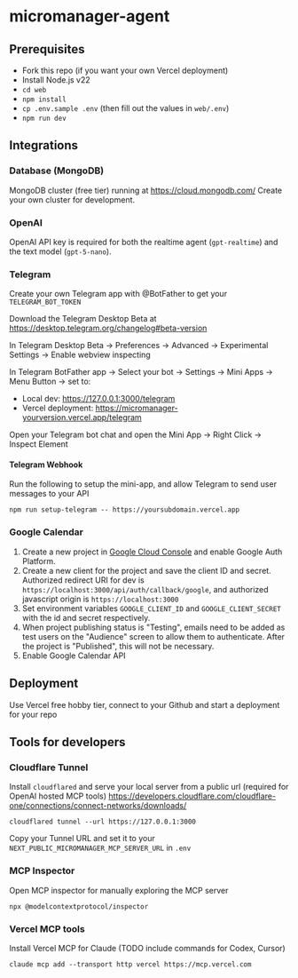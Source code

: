 # micromanager-agent

## Prerequisites

- Fork this repo (if you want your own Vercel deployment)
- Install Node.js v22
- `cd web`
- `npm install`
- `cp .env.sample .env` (then fill out the values in `web/.env`)
- `npm run dev`

## Integrations

### Database (MongoDB)

MongoDB cluster (free tier) running at https://cloud.mongodb.com/
Create your own cluster for development.

### OpenAI

OpenAI API key is required for both the realtime agent (`gpt-realtime`) and the text model (`gpt-5-nano`).

### Telegram

Create your own Telegram app with @BotFather to get your `TELEGRAM_BOT_TOKEN`

Download the Telegram Desktop Beta at https://desktop.telegram.org/changelog#beta-version

In Telegram Desktop Beta -> Preferences -> Advanced -> Experimental Settings -> Enable webview inspecting

In Telegram BotFather app -> Select your bot -> Settings -> Mini Apps -> Menu Button -> set to:

- Local dev: https://127.0.0.1:3000/telegram
- Vercel deployment: https://micromanager-yourversion.vercel.app/telegram

Open your Telegram bot chat and open the Mini App -> Right Click -> Inspect Element

#### Telegram Webhook

Run the following to setup the mini-app, and allow Telegram to send user messages to your API

```
npm run setup-telegram -- https://yoursubdomain.vercel.app
```

### Google Calendar

1. Create a new project in [Google Cloud Console](https://console.cloud.google.com/) and enable Google Auth Platform.
2. Create a new client for the project and save the client ID and secret. Authorized redirect URI for dev is `https://localhost:3000/api/auth/callback/google`, and authorized javascript origin is `https://localhost:3000`
3. Set environment variables `GOOGLE_CLIENT_ID` and `GOOGLE_CLIENT_SECRET` with the id and secret respectively.
4. When project publishing status is "Testing", emails need to be added as test users on the "Audience" screen to allow them to authenticate. After the project is "Published", this will not be necessary.
5. Enable Google Calendar API

## Deployment

Use Vercel free hobby tier, connect to your Github and start a deployment for your repo

## Tools for developers

### Cloudflare Tunnel

Install `cloudflared` and serve your local server from a public url (required for OpenAI hosted MCP tools)
https://developers.cloudflare.com/cloudflare-one/connections/connect-networks/downloads/

```
cloudflared tunnel --url https://127.0.0.1:3000
```

Copy your Tunnel URL and set it to your `NEXT_PUBLIC_MICROMANAGER_MCP_SERVER_URL` in `.env`

### MCP Inspector

Open MCP inspector for manually exploring the MCP server

```
npx @modelcontextprotocol/inspector
```

### Vercel MCP tools

Install Vercel MCP for Claude (TODO include commands for Codex, Cursor)

```
claude mcp add --transport http vercel https://mcp.vercel.com
```
